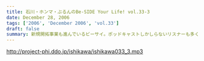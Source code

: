 ```yaml
---
title: 石川・ホンマ・ぶるんのBe-SIDE Your Life! vol.33-3
date: December 28, 2006
tags: ['2006', 'December 2006', 'vol.33']
draft: false
summary: 新規開拓事業も進んでいるビーサイ。ポッドキャストしかしらないリスナーも多くなってきているようで、ありがたいの一言！！ネタを送らないあなたも「こうして私はビーサイを聞きはじめました」というメールでも下さいな。そこから何かがスタートするかもしれないですよ！来週はクリスマス当日25日に収録予定！？・・・したいのですが、本職の作家仕事のためお三方はお仕事に出ずっぱりとなります。配信がいつもと少々ズレる予定ですので「お知らせ」の方を要チェックです！！お手数おかけしまっす！！NAMAE
---
```


http://project-phi.ddo.jp/ishikawa/ishikawa033_3.mp3
